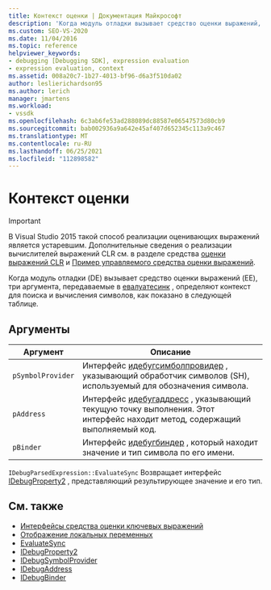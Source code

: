 ```yaml
---
title: Контекст оценки | Документация Майкрософт
description: 'Когда модуль отладки вызывает средство оценки выражений, аргументы определяют контекст для поиска и вычисления символов: Псимболпровидер, Паддресс и Пбиндер.'
ms.custom: SEO-VS-2020
ms.date: 11/04/2016
ms.topic: reference
helpviewer_keywords:
- debugging [Debugging SDK], expression evaluation
- expression evaluation, context
ms.assetid: 008a20c7-1b27-4013-bf96-d6a3f510da02
author: leslierichardson95
ms.author: lerich
manager: jmartens
ms.workload:
- vssdk
ms.openlocfilehash: 6c3ab6fe53ad288089dc88587e06547573d80cb9
ms.sourcegitcommit: bab002936a9a642e45af407d652345c113a9c467
ms.translationtype: MT
ms.contentlocale: ru-RU
ms.lasthandoff: 06/25/2021
ms.locfileid: "112898582"
---
```

# <a name="evaluation-context"></a>Контекст оценки
> [!IMPORTANT]
> В Visual Studio 2015 такой способ реализации оценивающих выражений является устаревшим. Дополнительные сведения о реализации вычислителей выражений CLR см. в разделе средства [оценки выражений CLR](https://github.com/Microsoft/ConcordExtensibilitySamples/wiki/CLR-Expression-Evaluators) и [Пример управляемого средства оценки выражений](https://github.com/Microsoft/ConcordExtensibilitySamples/wiki/Managed-Expression-Evaluator-Sample).

 Когда модуль отладки (DE) вызывает средство оценки выражений (EE), три аргумента, передаваемые в [евалуатесинк](../../extensibility/debugger/reference/idebugparsedexpression-evaluatesync.md) , определяют контекст для поиска и вычисления символов, как показано в следующей таблице.

## <a name="arguments"></a>Аргументы

|Аргумент|Описание|
|--------------|-----------------|
|`pSymbolProvider`|Интерфейс [идебугсимболпровидер](../../extensibility/debugger/reference/idebugsymbolprovider.md) , указывающий обработчик символов (SH), используемый для обозначения символа.|
|`pAddress`|Интерфейс [идебугаддресс](../../extensibility/debugger/reference/idebugaddress.md) , указывающий текущую точку выполнения. Этот интерфейс находит метод, содержащий выполняемый код.|
|`pBinder`|Интерфейс [идебугбиндер](../../extensibility/debugger/reference/idebugbinder.md) , который находит значение и тип символа по его имени.|

 `IDebugParsedExpression::EvaluateSync` Возвращает интерфейс [IDebugProperty2](../../extensibility/debugger/reference/idebugproperty2.md) , представляющий результирующее значение и его тип.

## <a name="see-also"></a>См. также
- [Интерфейсы средства оценки ключевых выражений](../../extensibility/debugger/key-expression-evaluator-interfaces.md)
- [Отображение локальных переменных](../../extensibility/debugger/displaying-locals.md)
- [EvaluateSync](../../extensibility/debugger/reference/idebugparsedexpression-evaluatesync.md)
- [IDebugProperty2](../../extensibility/debugger/reference/idebugproperty2.md)
- [IDebugSymbolProvider](../../extensibility/debugger/reference/idebugsymbolprovider.md)
- [IDebugAddress](../../extensibility/debugger/reference/idebugaddress.md)
- [IDebugBinder](../../extensibility/debugger/reference/idebugbinder.md)
